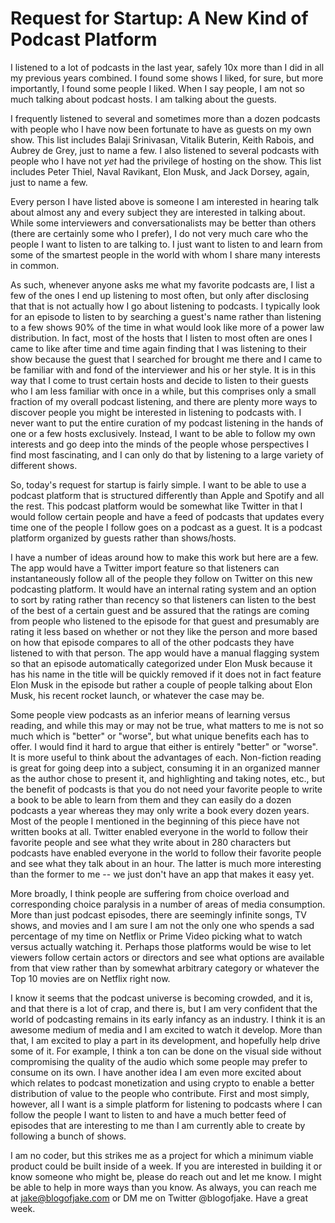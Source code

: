 # Request for Startup: A New Kind of Podcast Platform

I listened to a lot of podcasts in the last year, safely 10x more than I did in all my previous years combined. I found some shows I liked, for sure, but more importantly, I found some people I liked. When I say people, I am not so much talking about podcast hosts. I am talking about the guests.

I frequently listened to several and sometimes more than a dozen podcasts with people who I have now been fortunate to have as guests on my own show. This list includes Balaji Srinivasan, Vitalik Buterin, Keith Rabois, and Aubrey de Grey, just to name a few. I also listened to several podcasts with people who I have not _yet_ had the privilege of hosting on the show. This list includes Peter Thiel, Naval Ravikant, Elon Musk, and Jack Dorsey, again, just to name a few.

Every person I have listed above is someone I am interested in hearing talk about almost any and every subject they are interested in talking about. While some interviewers and conversationalists may be better than others (there are certainly some who I prefer), I do not very much care who the people I want to listen to are talking to. I just want to listen to and learn from some of the smartest people in the world with whom I share many interests in common.

As such, whenever anyone asks me what my favorite podcasts are, I list a few of the ones I end up listening to most often, but only after disclosing that that is not actually how I go about listening to podcasts. I typically look for an episode to listen to by searching a guest's name rather than listening to a few shows 90% of the time in what would look like more of a power law distribution. In fact, most of the hosts that I listen to most often are ones I came to like after time and time again finding that I was listening to their show because the guest that I searched for brought me there and I came to be familiar with and fond of the interviewer and his or her style. It is in this way that I come to trust certain hosts and decide to listen to their guests who I am less familiar with once in a while, but this comprises only a small fraction of my overall podcast listening, and there are plenty more ways to discover people you might be interested in listening to podcasts with. I never want to put the entire curation of my podcast listening in the hands of one or a few hosts exclusively. Instead, I want to be able to follow my own interests and go deep into the minds of the people whose perspectives I find most fascinating, and I can only do that by listening to a large variety of different shows.

So, today's request for startup is fairly simple. I want to be able to use a podcast platform that is structured differently than Apple and Spotify and all the rest. This podcast platform would be somewhat like Twitter in that I would follow certain people and have a feed of podcasts that updates every time one of the people I follow goes on a podcast as a guest. It is a podcast platform organized by guests rather than shows/hosts.

I have a number of ideas around how to make this work but here are a few. The app would have a Twitter import feature so that listeners can instantaneously follow all of the people they follow on Twitter on this new podcasting platform. It would have an internal rating system and an option to sort by rating rather than recency so that listeners can listen to the best of the best of a certain guest and be assured that the ratings are coming from people who listened to the episode for that guest and presumably are rating it less based on whether or not they like the person and more based on how that episode compares to all of the other podcasts they have listened to with that person. The app would have a manual flagging system so that an episode automatically categorized under Elon Musk because it has his name in the title will be quickly removed if it does not in fact feature Elon Musk in the episode but rather a couple of people talking about Elon Musk, his recent rocket launch, or whatever the case may be.

Some people view podcasts as an inferior means of learning versus reading, and while this may or may not be true, what matters to me is not so much which is "better" or "worse", but what unique benefits each has to offer. I would find it hard to argue that either is entirely "better" or "worse". It is more useful to think about the advantages of each. Non-fiction reading is great for going deep into a subject, consuming it in an organized manner as the author chose to present it, and highlighting and taking notes, etc., but the benefit of podcasts is that you do not need your favorite people to write a book to be able to learn from them and they can easily do a dozen podcasts a year whereas they may only write a book every dozen years. Most of the people I mentioned in the beginning of this piece have not written books at all. Twitter enabled everyone in the world to follow their favorite people and see what they write about in 280 characters but podcasts have enabled everyone in the world to follow their favorite people and see what they talk about in an hour. The latter is much more interesting than the former to me -- we just don't have an app that makes it easy yet.

More broadly, I think people are suffering from choice overload and corresponding choice paralysis in a number of areas of media consumption. More than just podcast episodes, there are seemingly infinite songs, TV shows, and movies and I am sure I am not the only one who spends a sad percentage of my time on Netflix or Prime Video picking what to watch versus actually watching it. Perhaps those platforms would be wise to let viewers follow certain actors or directors and see what options are available from that view rather than by somewhat arbitrary category or whatever the Top 10 movies are on Netflix right now.

I know it seems that the podcast universe is becoming crowded, and it is, and that there is a lot of crap, and there is, but I am very confident that the world of podcasting remains in its early infancy as an industry. I think it is an awesome medium of media and I am excited to watch it develop. More than that, I am excited to play a part in its development, and hopefully help drive some of it. For example, I think a ton can be done on the visual side without compromising the quality of the audio which some people may prefer to consume on its own. I have another idea I am even more excited about which relates to podcast monetization and using crypto to enable a better distribution of value to the people who contribute. First and most simply, however, all I want is a simple platform for listening to podcasts where I can follow the people I want to listen to and have a much better feed of episodes that are interesting to me than I am currently able to create by following a bunch of shows.

I am no coder, but this strikes me as a project for which a minimum viable product could be built inside of a week. If you are interested in building it or know someone who might be, please do reach out and let me know. I might be able to help in more ways than you know. As always, you can reach me at jake@blogofjake.com or DM me on Twitter @blogofjake. Have a great week.
